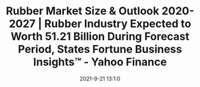 ---
"title": "Rubber Market Size & Outlook 2020-2027 | Rubber Industry Expected to Worth 51.21 Billion During Forecast Period, States Fortune Business Insights™ - Yahoo Finance"
"date": "2021-9-21 13:1:0"
"feed_name": "GOOGLENEWSINDUSTRIAL"
"feed_website": "https://news.google.com/search?q=industrial%2Bincident&hl=en-US&gl=US&ceid=US:en"
"feed_rss": "https://news.google.com/rss/search?q=industrial%2Bincident&hl=en-US&gl=US&ceid=US:en"
"link": "https://finance.yahoo.com/news/rubber-market-size-outlook-2020-130100683.html"
"file": "_posts/2021-1-1-731d1324e2d1b039faa88f71fe2b36a8284bc362.md"
"accident": "0"
"drilling": "0"
"dead": "0"
"injured": "0"
"where": "unknown site"
---